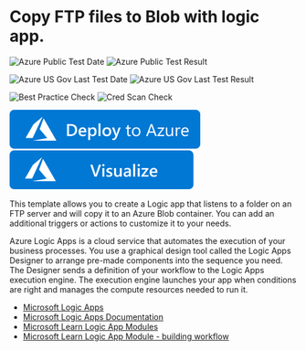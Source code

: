 # Copy FTP files to Blob with logic app.

![Azure Public Test Date](https://azurequickstartsservice.blob.core.windows.net/badges/101-logic-app-ftp-to-blob/PublicLastTestDate.svg)
![Azure Public Test Result](https://azurequickstartsservice.blob.core.windows.net/badges/101-logic-app-ftp-to-blob/PublicDeployment.svg)

![Azure US Gov Last Test Date](https://azurequickstartsservice.blob.core.windows.net/badges/101-logic-app-ftp-to-blob/FairfaxLastTestDate.svg)
![Azure US Gov Last Test Result](https://azurequickstartsservice.blob.core.windows.net/badges/101-logic-app-ftp-to-blob/FairfaxDeployment.svg)

![Best Practice Check](https://azurequickstartsservice.blob.core.windows.net/badges/101-logic-app-ftp-to-blob/BestPracticeResult.svg)
![Cred Scan Check](https://azurequickstartsservice.blob.core.windows.net/badges/101-logic-app-ftp-to-blob/CredScanResult.svg)

[![Deploy To Azure](https://raw.githubusercontent.com/Azure/azure-quickstart-templates/master/1-CONTRIBUTION-GUIDE/images/deploytoazure.svg?sanitize=true)](https://portal.azure.com/#create/Microsoft.Template/uri/https%3A%2F%2Fraw.githubusercontent.com%2FAzure%2Fazure-quickstart-templates%2Fmaster%2F101-logic-app-ftp-to-blob%2Fazuredeploy.json)  [![Visualize](https://raw.githubusercontent.com/Azure/azure-quickstart-templates/master/1-CONTRIBUTION-GUIDE/images/visualizebutton.svg?sanitize=true)](http://armviz.io/#/?load=https%3A%2F%2Fraw.githubusercontent.com%2FAzure%2Fazure-quickstart-templates%2Fmaster%2F101-logic-app-ftp-to-blob%2Fazuredeploy.json)

This template allows you to create a Logic app that listens to a folder on an FTP server and will copy it to an Azure Blob container. You can add an additional triggers or actions to customize it to your needs.

Azure Logic Apps is a cloud service that automates the execution of your business processes. You use a graphical design tool called the Logic Apps Designer to arrange pre-made components into the sequence you need. The Designer sends a definition of your workflow to the Logic Apps execution engine. The execution engine launches your app when conditions are right and manages the compute resources needed to run it.

- [Microsoft Logic Apps](https://azure.microsoft.com/services/logic-apps/)
- [Microsoft Logic Apps Documentation](https://docs.microsoft.com/azure/logic-apps/)
- [Microsoft Learn Logic App Modules](https://docs.microsoft.com/learn/browse/?term=logic%20app)
- [Microsoft Learn Logic App Module - building workflow](https://docs.microsoft.com/learn/paths/build-workflows-with-logic-apps/)


